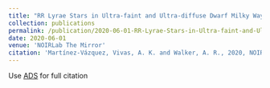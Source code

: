 ```yaml
---
title: "RR Lyrae Stars in Ultra-faint and Ultra-diffuse Dwarf Milky Way Companions"
collection: publications
permalink: /publication/2020-06-01-RR-Lyrae-Stars-in-Ultra-faint-and-Ultra-diffuse-Dwarf-Milky-Way-Companions
date: 2020-06-01
venue: 'NOIRLab The Mirror'
citation: 'Martínez-Vázquez, Vivas, A. K. and Walker, A. R., 2020, NOIRLab The Mirror, Volume 1, p.9'
---
```

Use [ADS](https://ui.adsabs.harvard.edu/abs/2020Mirro...1....9M/abstract) for full citation
